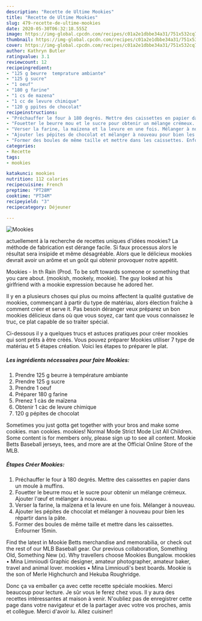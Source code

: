 ```yaml
---
description: "Recette de Ultime Mookies"
title: "Recette de Ultime Mookies"
slug: 479-recette-de-ultime-mookies
date: 2020-05-30T06:32:18.555Z
image: https://img-global.cpcdn.com/recipes/c01a2e1dbbe34a31/751x532cq70/mookies-photo-principale-de-la-recette.jpg
thumbnail: https://img-global.cpcdn.com/recipes/c01a2e1dbbe34a31/751x532cq70/mookies-photo-principale-de-la-recette.jpg
cover: https://img-global.cpcdn.com/recipes/c01a2e1dbbe34a31/751x532cq70/mookies-photo-principale-de-la-recette.jpg
author: Kathryn Butler
ratingvalue: 3.1
reviewcount: 12
recipeingredient:
- "125 g beurre  temprature ambiante"
- "125 g sucre"
- "1 oeuf"
- "180 g farine"
- "1 cs de mazena"
- "1 cc de levure chimique"
- "120 g ppites de chocolat"
recipeinstructions:
- "Préchauffer le four à 180 degrés. Mettre des caissettes en papier dans un moule à muffins."
- "Fouetter le beurre mou et le sucre pour obtenir un mélange crémeux. Ajouter l&#39;œuf et mélanger à nouveau."
- "Verser la farine, la maïzena et la levure en une fois. Mélanger à nouveau."
- "Ajouter les pépites de chocolat et mélanger à nouveau pour bien les répartir dans la pâte."
- "Former des boules de même taille et mettre dans les caissettes. Enfourner 15min."
categories:
- Recette
tags:
- mookies

katakunci: mookies 
nutrition: 112 calories
recipecuisine: French
preptime: "PT28M"
cooktime: "PT34M"
recipeyield: "3"
recipecategory: Déjeuner

---
```



![Mookies](https://img-global.cpcdn.com/recipes/c01a2e1dbbe34a31/751x532cq70/mookies-photo-principale-de-la-recette.jpg)

actuellement à la recherche de recettes uniques d'idées mookies? La méthode de fabrication est dérange facile. Si faux processus alors le résultat sera insipide et même désagréable. Alors que le délicieux mookies devrait avoir un arôme et un goût qui obtenir provoquer notre appétit.

Mookies - In th Rain (Prod. To be soft towards someone or something that you care about. (mookish, mookely, mookie). The guy looked at his girlfriend with a mookie expression because he adored her.

Il y en a plusieurs choses qui plus ou moins affectent la qualité gustative de mookies, commençant à partir du type de matériau, alors élection fraîche à comment créer et serve it. Pas besoin déranger veux préparez un bon mookies délicieux dans où que vous soyez, car tant que vous connaissez le truc, ce plat capable de so traiter spécial.


Ci-dessous il y a quelques trucs et astuces pratiques pour créer mookies qui sont prêts à être créés. Vous pouvez préparer Mookies utiliser 7 type de matériau et 5 étapes création. Voici les étapes to préparer le plat.

<!--inarticleads1-->

##### Les ingrédients nécessaires pour faire Mookies:

1. Prendre 125 g beurre à température ambiante
1. Prendre 125 g sucre
1. Prendre 1 oeuf
1. Préparer 180 g farine
1. Prenez 1 càs de maïzena
1. Obtenir 1 càc de levure chimique
1.  120 g pépites de chocolat


Sometimes you just gotta get together with your bros and make some cookies. man cookies. mookies! Normal Mode Strict Mode List All Children. Some content is for members only, please sign up to see all content. Mookie Betts Baseball jerseys, tees, and more are at the Official Online Store of the MLB. 

<!--inarticleads2-->

##### Étapes Créer Mookies:

1. Préchauffer le four à 180 degrés. Mettre des caissettes en papier dans un moule à muffins.
1. Fouetter le beurre mou et le sucre pour obtenir un mélange crémeux. Ajouter l&#39;œuf et mélanger à nouveau.
1. Verser la farine, la maïzena et la levure en une fois. Mélanger à nouveau.
1. Ajouter les pépites de chocolat et mélanger à nouveau pour bien les répartir dans la pâte.
1. Former des boules de même taille et mettre dans les caissettes. Enfourner 15min.


Find the latest in Mookie Betts merchandise and memorabilia, or check out the rest of our MLB Baseball gear. Our previous collaboration, Something Old, Something New (x). Why travellers choose Mookies Bungalow. mookies • Mina Limnioudi Graphic designer, amateur photographer, amateur baker, travel and animal lover. mookies • Mina Limnioudi&#39;s best boards. Mookie is the son of Merle Highchurch and Hekuba Roughridge. 


Donc ça va emballer ça avec cette recette spéciale mookies. Merci beaucoup pour lecture. Je sûr vous le ferez chez vous. Il y aura des recettes  intéressantes at maison à venir. N'oubliez pas de enregistrer cette page dans votre navigateur et de la partager avec votre vos proches, amis et collègue. Merci d'avoir lu. Allez cuisiner!
